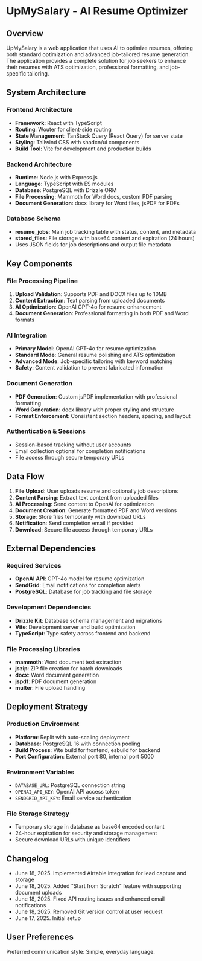 # UpMySalary - AI Resume Optimizer

## Overview

UpMySalary is a web application that uses AI to optimize resumes, offering both standard optimization and advanced job-tailored resume generation. The application provides a complete solution for job seekers to enhance their resumes with ATS optimization, professional formatting, and job-specific tailoring.

## System Architecture

### Frontend Architecture
- **Framework**: React with TypeScript
- **Routing**: Wouter for client-side routing
- **State Management**: TanStack Query (React Query) for server state
- **Styling**: Tailwind CSS with shadcn/ui components
- **Build Tool**: Vite for development and production builds

### Backend Architecture
- **Runtime**: Node.js with Express.js
- **Language**: TypeScript with ES modules
- **Database**: PostgreSQL with Drizzle ORM
- **File Processing**: Mammoth for Word docs, custom PDF parsing
- **Document Generation**: docx library for Word files, jsPDF for PDFs

### Database Schema
- **resume_jobs**: Main job tracking table with status, content, and metadata
- **stored_files**: File storage with base64 content and expiration (24 hours)
- Uses JSON fields for job descriptions and output file metadata

## Key Components

### File Processing Pipeline
1. **Upload Validation**: Supports PDF and DOCX files up to 10MB
2. **Content Extraction**: Text parsing from uploaded documents
3. **AI Optimization**: OpenAI GPT-4o for resume enhancement
4. **Document Generation**: Professional formatting in both PDF and Word formats

### AI Integration
- **Primary Model**: OpenAI GPT-4o for resume optimization
- **Standard Mode**: General resume polishing and ATS optimization
- **Advanced Mode**: Job-specific tailoring with keyword matching
- **Safety**: Content validation to prevent fabricated information

### Document Generation
- **PDF Generation**: Custom jsPDF implementation with professional formatting
- **Word Generation**: docx library with proper styling and structure
- **Format Enforcement**: Consistent section headers, spacing, and layout

### Authentication & Sessions
- Session-based tracking without user accounts
- Email collection optional for completion notifications
- File access through secure temporary URLs

## Data Flow

1. **File Upload**: User uploads resume and optionally job descriptions
2. **Content Parsing**: Extract text content from uploaded files
3. **AI Processing**: Send content to OpenAI for optimization
4. **Document Creation**: Generate formatted PDF and Word versions
5. **Storage**: Store files temporarily with download URLs
6. **Notification**: Send completion email if provided
7. **Download**: Secure file access through temporary URLs

## External Dependencies

### Required Services
- **OpenAI API**: GPT-4o model for resume optimization
- **SendGrid**: Email notifications for completion alerts
- **PostgreSQL**: Database for job tracking and file storage

### Development Dependencies
- **Drizzle Kit**: Database schema management and migrations
- **Vite**: Development server and build optimization
- **TypeScript**: Type safety across frontend and backend

### File Processing Libraries
- **mammoth**: Word document text extraction
- **jszip**: ZIP file creation for batch downloads
- **docx**: Word document generation
- **jspdf**: PDF document generation
- **multer**: File upload handling

## Deployment Strategy

### Production Environment
- **Platform**: Replit with auto-scaling deployment
- **Database**: PostgreSQL 16 with connection pooling
- **Build Process**: Vite build for frontend, esbuild for backend
- **Port Configuration**: External port 80, internal port 5000

### Environment Variables
- `DATABASE_URL`: PostgreSQL connection string
- `OPENAI_API_KEY`: OpenAI API access token
- `SENDGRID_API_KEY`: Email service authentication

### File Storage Strategy
- Temporary storage in database as base64 encoded content
- 24-hour expiration for security and storage management
- Secure download URLs with unique identifiers

## Changelog

- June 18, 2025. Implemented Airtable integration for lead capture and storage
- June 18, 2025. Added "Start from Scratch" feature with supporting document uploads  
- June 18, 2025. Fixed API routing issues and enhanced email notifications
- June 18, 2025. Removed Git version control at user request
- June 17, 2025. Initial setup

## User Preferences

Preferred communication style: Simple, everyday language.